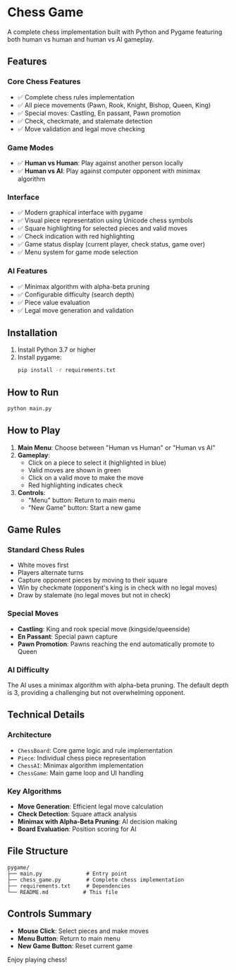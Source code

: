 # Chess Game

A complete chess implementation built with Python and Pygame featuring both human vs human and human vs AI gameplay.

## Features

### Core Chess Features
- ✅ Complete chess rules implementation
- ✅ All piece movements (Pawn, Rook, Knight, Bishop, Queen, King)
- ✅ Special moves: Castling, En passant, Pawn promotion
- ✅ Check, checkmate, and stalemate detection
- ✅ Move validation and legal move checking

### Game Modes
- ✅ **Human vs Human**: Play against another person locally
- ✅ **Human vs AI**: Play against computer opponent with minimax algorithm

### Interface
- ✅ Modern graphical interface with pygame
- ✅ Visual piece representation using Unicode chess symbols
- ✅ Square highlighting for selected pieces and valid moves
- ✅ Check indication with red highlighting
- ✅ Game status display (current player, check status, game over)
- ✅ Menu system for game mode selection

### AI Features
- ✅ Minimax algorithm with alpha-beta pruning
- ✅ Configurable difficulty (search depth)
- ✅ Piece value evaluation
- ✅ Legal move generation and validation

## Installation

1. Install Python 3.7 or higher
2. Install pygame:
   ```bash
   pip install -r requirements.txt
   ```

## How to Run

```bash
python main.py
```

## How to Play

1. **Main Menu**: Choose between "Human vs Human" or "Human vs AI"
2. **Gameplay**:
   - Click on a piece to select it (highlighted in blue)
   - Valid moves are shown in green
   - Click on a valid move to make the move
   - Red highlighting indicates check
3. **Controls**:
   - "Menu" button: Return to main menu
   - "New Game" button: Start a new game

## Game Rules

### Standard Chess Rules
- White moves first
- Players alternate turns
- Capture opponent pieces by moving to their square
- Win by checkmate (opponent's king is in check with no legal moves)
- Draw by stalemate (no legal moves but not in check)

### Special Moves
- **Castling**: King and rook special move (kingside/queenside)
- **En Passant**: Special pawn capture
- **Pawn Promotion**: Pawns reaching the end automatically promote to Queen

### AI Difficulty
The AI uses a minimax algorithm with alpha-beta pruning. The default depth is 3, providing a challenging but not overwhelming opponent.

## Technical Details

### Architecture
- `ChessBoard`: Core game logic and rule implementation
- `Piece`: Individual chess piece representation
- `ChessAI`: Minimax algorithm implementation
- `ChessGame`: Main game loop and UI handling

### Key Algorithms
- **Move Generation**: Efficient legal move calculation
- **Check Detection**: Square attack analysis
- **Minimax with Alpha-Beta Pruning**: AI decision making
- **Board Evaluation**: Position scoring for AI

## File Structure

```
pygame/
├── main.py              # Entry point
├── chess_game.py        # Complete chess implementation
├── requirements.txt     # Dependencies
└── README.md           # This file
```

## Controls Summary

- **Mouse Click**: Select pieces and make moves
- **Menu Button**: Return to main menu
- **New Game Button**: Reset current game

Enjoy playing chess!